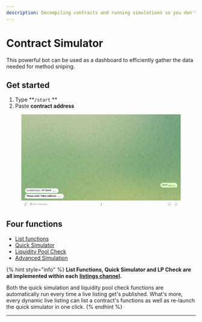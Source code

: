 ```yaml
---
description: Decompiling contracts and running simulations so you don't have to.
---
```


# Contract Simulator

This powerful bot can be used as a dashboard to efficiently gather the data needed for method sniping.

## Get started

1. Type **`/start` **&#x20;
2. Paste **contract address**

<figure><img src="../../../.gitbook/assets/advanced-simulation.gif" alt=""><figcaption></figcaption></figure>

## Four functions

* [List functions](list-functions.md)
* [Quick Simulator](quick-simulation.md)
* [Liquidity Pool Check](liquidity-pool.md)
* [Advanced Simulation](./#advanced-simulation)

{% hint style="info" %}
**List Functions, Quick Simulator and LP Check are all implemented within each** [**listings channel**](../../deployment-listings-channels/)**.**

Both the quick simulation and liquidity pool check functions are automatically run every time a live listing get's published. What's more, every dynamic live listing can list a contract's functions as well as re-launch the quick simulator in one click.
{% endhint %}

****
